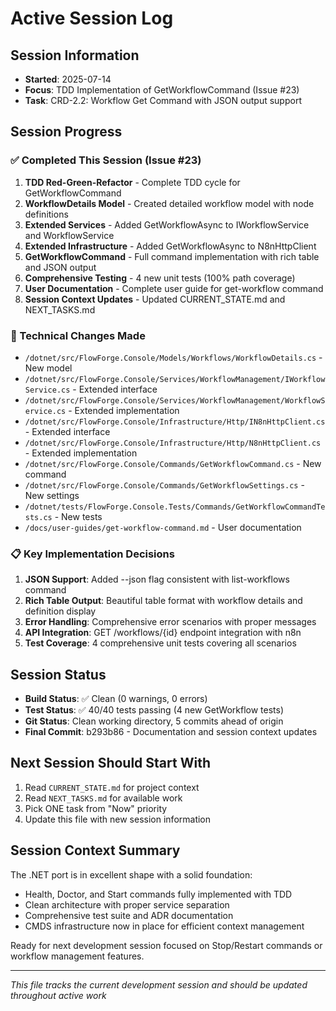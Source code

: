 # Active Session Log

## Session Information
- **Started**: 2025-07-14
- **Focus**: TDD Implementation of GetWorkflowCommand (Issue #23)
- **Task**: CRD-2.2: Workflow Get Command with JSON output support

## Session Progress

### ✅ Completed This Session (Issue #23)
1. **TDD Red-Green-Refactor** - Complete TDD cycle for GetWorkflowCommand
2. **WorkflowDetails Model** - Created detailed workflow model with node definitions
3. **Extended Services** - Added GetWorkflowAsync to IWorkflowService and WorkflowService
4. **Extended Infrastructure** - Added GetWorkflowAsync to N8nHttpClient
5. **GetWorkflowCommand** - Full command implementation with rich table and JSON output
6. **Comprehensive Testing** - 4 new unit tests (100% path coverage)
7. **User Documentation** - Complete user guide for get-workflow command
8. **Session Context Updates** - Updated CURRENT_STATE.md and NEXT_TASKS.md

### 🔧 Technical Changes Made
- `/dotnet/src/FlowForge.Console/Models/Workflows/WorkflowDetails.cs` - New model
- `/dotnet/src/FlowForge.Console/Services/WorkflowManagement/IWorkflowService.cs` - Extended interface
- `/dotnet/src/FlowForge.Console/Services/WorkflowManagement/WorkflowService.cs` - Extended implementation  
- `/dotnet/src/FlowForge.Console/Infrastructure/Http/IN8nHttpClient.cs` - Extended interface
- `/dotnet/src/FlowForge.Console/Infrastructure/Http/N8nHttpClient.cs` - Extended implementation
- `/dotnet/src/FlowForge.Console/Commands/GetWorkflowCommand.cs` - New command
- `/dotnet/src/FlowForge.Console/Commands/GetWorkflowSettings.cs` - New settings
- `/dotnet/tests/FlowForge.Console.Tests/Commands/GetWorkflowCommandTests.cs` - New tests
- `/docs/user-guides/get-workflow-command.md` - User documentation

### 📋 Key Implementation Decisions
1. **JSON Support**: Added --json flag consistent with list-workflows command
2. **Rich Table Output**: Beautiful table format with workflow details and definition display
3. **Error Handling**: Comprehensive error scenarios with proper messages
4. **API Integration**: GET /workflows/{id} endpoint integration with n8n
5. **Test Coverage**: 4 comprehensive unit tests covering all scenarios

## Session Status
- **Build Status**: ✅ Clean (0 warnings, 0 errors)
- **Test Status**: ✅ 40/40 tests passing (4 new GetWorkflow tests)
- **Git Status**: Clean working directory, 5 commits ahead of origin
- **Final Commit**: b293b86 - Documentation and session context updates

## Next Session Should Start With
1. Read `CURRENT_STATE.md` for project context
2. Read `NEXT_TASKS.md` for available work
3. Pick ONE task from "Now" priority
4. Update this file with new session information

## Session Context Summary
The .NET port is in excellent shape with a solid foundation:
- Health, Doctor, and Start commands fully implemented with TDD
- Clean architecture with proper service separation
- Comprehensive test suite and ADR documentation
- CMDS infrastructure now in place for efficient context management

Ready for next development session focused on Stop/Restart commands or workflow management features.

---
*This file tracks the current development session and should be updated throughout active work*
